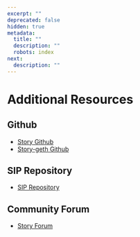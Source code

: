 ```yaml
---
excerpt: ""
deprecated: false
hidden: true
metadata:
  title: ""
  description: ""
  robots: index
next:
  description: ""
---
```


# Additional Resources

## Github

- [Story Github](https://github.com/piplabs/story)
- [Story-geth Github](https://github.com/piplabs/story-geth)

## SIP Repository

- [SIP Repository](https://github.com/storyprotocol/SIPs)

## Community Forum

- [Story Forum](https://forum.story.foundation/)
